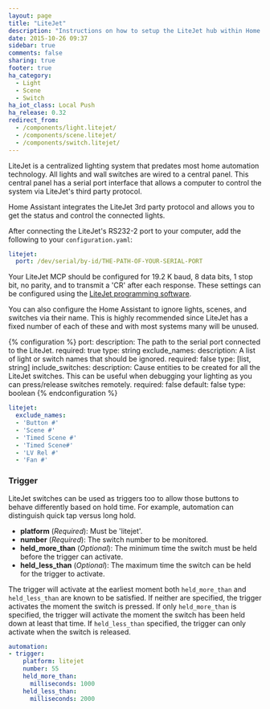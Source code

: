 ```yaml
---
layout: page
title: "LiteJet"
description: "Instructions on how to setup the LiteJet hub within Home Assistant."
date: 2015-10-26 09:37
sidebar: true
comments: false
sharing: true
footer: true
ha_category:
  - Light
  - Scene
  - Switch
ha_iot_class: Local Push
ha_release: 0.32
redirect_from:
  - /components/light.litejet/
  - /components/scene.litejet/
  - /components/switch.litejet/
---
```


LiteJet is a centralized lighting system that predates most home automation technology. All lights and wall switches are wired to a central panel. This central panel has a serial port interface that allows a computer to control the system via LiteJet's third party protocol.

Home Assistant integrates the LiteJet 3rd party protocol and allows you to get the status and control the connected lights.

After connecting the LiteJet's RS232-2 port to your computer, add the following to your `configuration.yaml`:

```yaml
litejet:
  port: /dev/serial/by-id/THE-PATH-OF-YOUR-SERIAL-PORT
```

Your LiteJet MCP should be configured for 19.2 K baud, 8 data bits, 1 stop bit, no parity, and to transmit a 'CR' after each response. These settings can be configured using the [LiteJet programming software](https://www.centralite.com/helpdesk/knowledgebase.php?article=735).

You can also configure the Home Assistant to ignore lights, scenes, and switches via their name. This is highly recommended since LiteJet has a fixed number of each of these and with most systems many will be unused.

{% configuration %}
port:
  description: The path to the serial port connected to the LiteJet.
  required: true
  type: string
exclude_names:
  description: A list of light or switch names that should be ignored.
  required: false
  type: [list, string]
include_switches:
  description: Cause entities to be created for all the LiteJet switches. This can be useful when debugging your lighting as you can press/release switches remotely.
  required: false
  default: false
  type: boolean
{% endconfiguration %}

```yaml
litejet:
  exclude_names:
  - 'Button #'
  - 'Scene #'
  - 'Timed Scene #'
  - 'Timed Scene#'
  - 'LV Rel #'
  - 'Fan #'
```

### Trigger

LiteJet switches can be used as triggers too to allow those buttons to behave differently based on hold time. For example, automation can distinguish quick tap versus long hold.

- **platform** (*Required*): Must be 'litejet'.
- **number** (*Required*): The switch number to be monitored.
- **held_more_than** (*Optional*): The minimum time the switch must be held before the trigger can activate.
- **held_less_than** (*Optional*): The maximum time the switch can be held for the trigger to activate.

The trigger will activate at the earliest moment both `held_more_than` and `held_less_than` are known to be satisfied. If neither are specified, the trigger activates the moment the switch is pressed. If only `held_more_than` is specified, the trigger will activate the moment the switch has been held down at least that time. If `held_less_than` specified, the trigger can only activate when the switch is released.

```yaml
automation:
- trigger:
    platform: litejet
    number: 55
    held_more_than:
      milliseconds: 1000
    held_less_than:
      milliseconds: 2000
```
